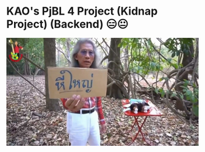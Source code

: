 <h1>KAO's PjBL 4 Project (Kidnap Project) (Backend) 😑😐</h1>
<center>
    <img src="./assets/hee.jpg">
</center>